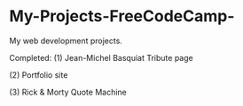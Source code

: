 # My-Projects-FreeCodeCamp-
My web development projects.

Completed:
(1) Jean-Michel Basquiat Tribute page

(2) Portfolio site

(3) Rick & Morty Quote Machine
